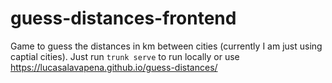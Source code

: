 # guess-distances-frontend

Game to guess the distances in km between cities (currently I am just using captial cities). Just run `trunk serve` to run locally or use https://lucasalavapena.github.io/guess-distances/ 